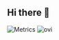 ## Hi there 👋



![Metrics](https://metrics.lecoq.io/Galm1?template=classic&base.header=0&gists=1&lines=1&config.timezone=America%2FToronto)  <img src="https://github-readme-stats.vercel.app/api/top-langs?username=Galm1&show_icons=true&locale=en&layout=compact&theme=chartreuse-dark" alt="ovi" />
<!--
**Galm1/Galm1** is a ✨ _special_ ✨ repository because its `README.md` (this file) appears on your GitHub profile.

Here are some ideas to get you started:

- 🔭 I’m currently working on ...
- 🌱 I’m currently learning ...
- 👯 I’m looking to collaborate on ...
- 🤔 I’m looking for help with ...
- 💬 Ask me about ...
- 📫 How to reach me: ...
- 😄 Pronouns: ...
- ⚡ Fun fact: ...
-->
